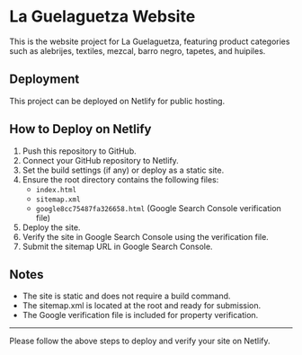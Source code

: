# La Guelaguetza Website

This is the website project for La Guelaguetza, featuring product categories such as alebrijes, textiles, mezcal, barro negro, tapetes, and huipiles.

## Deployment

This project can be deployed on Netlify for public hosting.

## How to Deploy on Netlify

1. Push this repository to GitHub.
2. Connect your GitHub repository to Netlify.
3. Set the build settings (if any) or deploy as a static site.
4. Ensure the root directory contains the following files:
   - `index.html`
   - `sitemap.xml`
   - `google8cc75487fa326658.html` (Google Search Console verification file)
5. Deploy the site.
6. Verify the site in Google Search Console using the verification file.
7. Submit the sitemap URL in Google Search Console.

## Notes

- The site is static and does not require a build command.
- The sitemap.xml is located at the root and ready for submission.
- The Google verification file is included for property verification.

---

Please follow the above steps to deploy and verify your site on Netlify.
